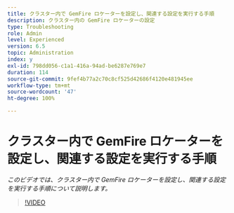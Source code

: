 ```yaml
---
title: クラスター内で GemFire ロケーターを設定し、関連する設定を実行する手順
description: クラスター内の GemFire ロケーターの設定
type: Troubleshooting
role: Admin
level: Experienced
version: 6.5
topic: Administration
index: y
exl-id: 798dd056-c1a1-416a-94ad-be6287e769e7
duration: 114
source-git-commit: 9fef4b77a2c70c8cf525d42686f4120e481945ee
workflow-type: tm+mt
source-wordcount: '47'
ht-degree: 100%

---
```


# クラスター内で GemFire ロケーターを設定し、関連する設定を実行する手順

*このビデオでは、クラスター内で GemFire ロケーターを設定し、関連する設定を実行する手順について説明します。*

>[!VIDEO](https://video.tv.adobe.com/v/335544?quality=12&learn=on)
